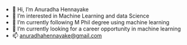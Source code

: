 - 👋 Hi, I’m Anuradha Hennayake
- 👀 I’m interested in Machine Learning and data Science
- 🌱 I’m currently following M Phil degree using machine learning
- 💞️ I’m currently looking for a career opportunity in machine learning
- 📫 anuradhahennayake@gmail.com

<!---
mlEngAnu/mlEngAnu is a ✨ special ✨ repository because its `README.md` (this file) appears on your GitHub profile.
You can click the Preview link to take a look at your changes.
--->
